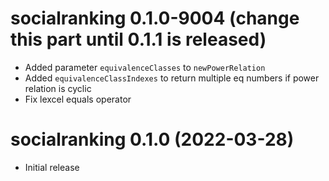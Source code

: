 # socialranking 0.1.0-9004 (change this part until 0.1.1 is released)

* Added parameter `equivalenceClasses` to `newPowerRelation`
* Added `equivalenceClassIndexes` to return multiple eq numbers if power relation is cyclic
* Fix lexcel equals operator

# socialranking 0.1.0 (2022-03-28)

* Initial release
